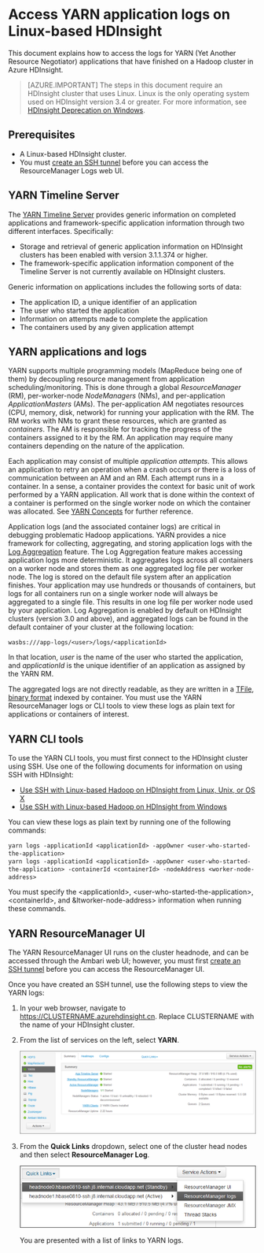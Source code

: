 <properties
    pageTitle="Access Hadoop YARN application logs on Linux-based HDInsight | Azure"
    description="Learn how to access YARN application logs on a Linux-based HDInsight (Hadoop) cluster using both the command-line and a web browser."
    services="hdinsight"
    documentationcenter=""
    tags="azure-portal"
    author="Blackmist"
    manager="jhubbard"
    editor="cgronlun" />
<tags
    ms.assetid="3ec08d20-4f19-4a8e-ac86-639c04d2f12e"
    ms.service="hdinsight"
    ms.workload="big-data"
    ms.tgt_pltfrm="na"
    ms.devlang="na"
    ms.topic="article"
    ms.date="02/06/2017"
    wacn.date=""
    ms.author="larryfr" />

# Access YARN application logs on Linux-based HDInsight
This document explains how to access the logs for YARN (Yet Another Resource Negotiator) applications that have finished on a Hadoop cluster in Azure HDInsight.

> [AZURE.IMPORTANT]
> The steps in this document require an HDInsight cluster that uses Linux. Linux is the only operating system used on HDInsight version 3.4 or greater. For more information, see [HDInsight Deprecation on Windows](/documentation/articles/hdinsight-component-versioning/#hdi-version-32-and-33-nearing-deprecation-date).

## Prerequisites
* A Linux-based HDInsight cluster.
* You must [create an SSH tunnel](/documentation/articles/hdinsight-linux-ambari-ssh-tunnel/) before you can access the ResourceManager Logs web UI.

## <a name="YARNTimelineServer"></a>YARN Timeline Server
The [YARN Timeline Server](http://hadoop.apache.org/docs/r2.4.0/hadoop-yarn/hadoop-yarn-site/TimelineServer.html) provides generic information on completed applications and framework-specific application information through two different interfaces. Specifically:

* Storage and retrieval of generic application information on HDInsight clusters has been enabled with version 3.1.1.374 or higher.
* The framework-specific application information component of the Timeline Server is not currently available on HDInsight clusters.

Generic information on applications includes the following sorts of data:

* The application ID, a unique identifier of an application
* The user who started the application
* Information on attempts made to complete the application
* The containers used by any given application attempt

## <a name="YARNAppsAndLogs"></a>YARN applications and logs

YARN supports multiple programming models (MapReduce being one of them) by decoupling resource management from application scheduling/monitoring. This is done through a global *ResourceManager* (RM), per-worker-node *NodeManagers* (NMs), and per-application *ApplicationMasters* (AMs). The per-application AM negotiates resources (CPU, memory, disk, network) for running your application with the RM. The RM works with NMs to grant these resources, which are granted as *containers*. The AM is responsible for tracking the progress of the containers assigned to it by the RM. An application may require many containers depending on the nature of the application.

Each application may consist of multiple *application attempts*. This allows an application to retry an operation when a crash occurs or there is a loss of communication between an AM and an RM. Each attempt runs in a container. In a sense, a container provides the context for basic unit of work performed by a YARN application. All work that is done within the context of a container is performed on the single worker node on which the container was allocated. See [YARN Concepts][YARN-concepts] for further reference.

Application logs (and the associated container logs) are critical in debugging problematic Hadoop applications. YARN provides a nice framework for collecting, aggregating, and storing application logs with the [Log Aggregation][log-aggregation] feature. The Log Aggregation feature makes accessing application logs more deterministic. It aggregates logs across all containers on a worker node and stores them as one aggregated log file per worker node. The log is stored on the default file system after an application finishes. Your application may use hundreds or thousands of containers, but logs for all containers run on a single worker node will always be aggregated to a single file. This results in one log file per worker node used by your application. Log Aggregation is enabled by default on HDInsight clusters (version 3.0 and above), and aggregated logs can be found in the default container of your cluster at the following location:

    wasbs:///app-logs/<user>/logs/<applicationId>

In that location, *user* is the name of the user who started the application, and *applicationId* is the unique identifier of an application as assigned by the YARN RM.

The aggregated logs are not directly readable, as they are written in a [TFile][T-file], [binary format][binary-format] indexed by container. You must use the YARN ResourceManager logs or CLI tools to view these logs as plain text for applications or containers of interest. 

## YARN CLI tools

To use the YARN CLI tools, you must first connect to the HDInsight cluster using SSH. Use one of the following documents for information on using SSH with HDInsight:

* [Use SSH with Linux-based Hadoop on HDInsight from Linux, Unix, or OS X](/documentation/articles/hdinsight-hadoop-linux-use-ssh-unix/)
* [Use SSH with Linux-based Hadoop on HDInsight from Windows](/documentation/articles/hdinsight-hadoop-linux-use-ssh-windows/)

You can view these logs as plain text by running one of the following commands:

    yarn logs -applicationId <applicationId> -appOwner <user-who-started-the-application>
    yarn logs -applicationId <applicationId> -appOwner <user-who-started-the-application> -containerId <containerId> -nodeAddress <worker-node-address>

You must specify the &lt;applicationId>, &lt;user-who-started-the-application>, &lt;containerId>, and &ltworker-node-address> information when running these commands.

## YARN ResourceManager UI
The YARN ResourceManager UI runs on the cluster headnode, and can be accessed through the Ambari web UI; however, you must first [create an SSH tunnel](/documentation/articles/hdinsight-linux-ambari-ssh-tunnel/) before you can access the ResourceManager UI.

Once you have created an SSH tunnel, use the following steps to view the YARN logs:

1. In your web browser, navigate to https://CLUSTERNAME.azurehdinsight.cn. Replace CLUSTERNAME with the name of your HDInsight cluster.
2. From the list of services on the left, select **YARN**.
   
    ![Yarn service selected](./media/hdinsight-hadoop-access-yarn-app-logs-linux/yarnservice.png)
3. From the **Quick Links** dropdown, select one of the cluster head nodes and then select **ResourceManager Log**.
   
    ![Yarn quick links](./media/hdinsight-hadoop-access-yarn-app-logs-linux/yarnquicklinks.png)
   
    You are presented with a list of links to YARN logs.

[YARN-timeline-server]:http://hadoop.apache.org/docs/r2.4.0/hadoop-yarn/hadoop-yarn-site/TimelineServer.html
[log-aggregation]:http://hortonworks.com/blog/simplifying-user-logs-management-and-access-in-yarn/
[T-file]:https://issues.apache.org/jira/secure/attachment/12396286/TFile%20Specification%2020081217.pdf
[binary-format]:https://issues.apache.org/jira/browse/HADOOP-3315
[YARN-concepts]:http://hortonworks.com/blog/apache-hadoop-yarn-concepts-and-applications/